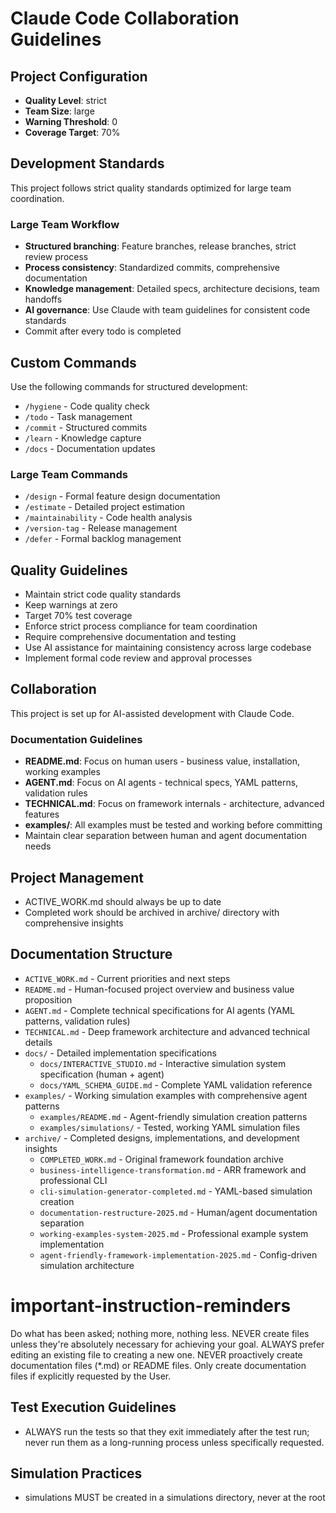 # Claude Code Collaboration Guidelines

## Project Configuration
- **Quality Level**: strict
- **Team Size**: large
- **Warning Threshold**: 0
- **Coverage Target**: 70%

## Development Standards
This project follows strict quality standards optimized for large team coordination.

### Large Team Workflow
- **Structured branching**: Feature branches, release branches, strict review process
- **Process consistency**: Standardized commits, comprehensive documentation
- **Knowledge management**: Detailed specs, architecture decisions, team handoffs
- **AI governance**: Use Claude with team guidelines for consistent code standards
- Commit after every todo is completed

## Custom Commands
Use the following commands for structured development:
- `/hygiene` - Code quality check
- `/todo` - Task management
- `/commit` - Structured commits
- `/learn` - Knowledge capture
- `/docs` - Documentation updates

### Large Team Commands
- `/design` - Formal feature design documentation
- `/estimate` - Detailed project estimation
- `/maintainability` - Code health analysis
- `/version-tag` - Release management
- `/defer` - Formal backlog management

## Quality Guidelines
- Maintain strict code quality standards
- Keep warnings at zero
- Target 70% test coverage
- Enforce strict process compliance for team coordination
- Require comprehensive documentation and testing
- Use AI assistance for maintaining consistency across large codebase
- Implement formal code review and approval processes

## Collaboration
This project is set up for AI-assisted development with Claude Code.

### Documentation Guidelines
- **README.md**: Focus on human users - business value, installation, working examples
- **AGENT.md**: Focus on AI agents - technical specs, YAML patterns, validation rules
- **TECHNICAL.md**: Focus on framework internals - architecture, advanced features
- **examples/**: All examples must be tested and working before committing
- Maintain clear separation between human and agent documentation needs

## Project Management
- ACTIVE_WORK.md should always be up to date
- Completed work should be archived in archive/ directory with comprehensive insights

## Documentation Structure
- `ACTIVE_WORK.md` - Current priorities and next steps
- `README.md` - Human-focused project overview and business value proposition
- `AGENT.md` - Complete technical specifications for AI agents (YAML patterns, validation rules)
- `TECHNICAL.md` - Deep framework architecture and advanced technical details
- `docs/` - Detailed implementation specifications
  - `docs/INTERACTIVE_STUDIO.md` - Interactive simulation system specification (human + agent)
  - `docs/YAML_SCHEMA_GUIDE.md` - Complete YAML validation reference
- `examples/` - Working simulation examples with comprehensive agent patterns
  - `examples/README.md` - Agent-friendly simulation creation patterns
  - `examples/simulations/` - Tested, working YAML simulation files
- `archive/` - Completed designs, implementations, and development insights
  - `COMPLETED_WORK.md` - Original framework foundation archive
  - `business-intelligence-transformation.md` - ARR framework and professional CLI
  - `cli-simulation-generator-completed.md` - YAML-based simulation creation
  - `documentation-restructure-2025.md` - Human/agent documentation separation
  - `working-examples-system-2025.md` - Professional example system implementation
  - `agent-friendly-framework-implementation-2025.md` - Config-driven simulation architecture


# important-instruction-reminders
Do what has been asked; nothing more, nothing less.
NEVER create files unless they're absolutely necessary for achieving your goal.
ALWAYS prefer editing an existing file to creating a new one.
NEVER proactively create documentation files (*.md) or README files. Only create documentation files if explicitly requested by the User.

## Test Execution Guidelines
- ALWAYS run the tests so that they exit immediately after the test run; never run them as a long-running process unless specifically requested.

## Simulation Practices
- simulations MUST be created in a simulations directory, never at the root